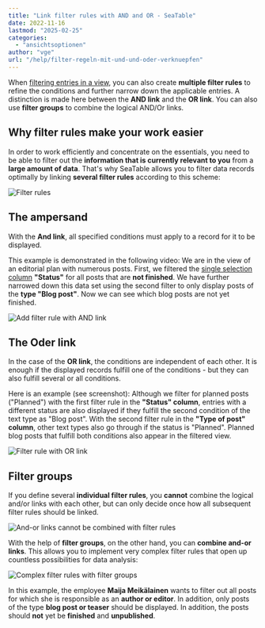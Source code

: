 ```yaml
---
title: "Link filter rules with AND and OR - SeaTable"
date: 2022-11-16
lastmod: "2025-02-25"
categories: 
  - "ansichtsoptionen"
author: "vge"
url: "/help/filter-regeln-mit-und-und-oder-verknuepfen"
---
```


When [filtering entries in a view](https://seatable.io/en/docs/ansichtsoptionen/filtern-von-eintraegen-in-einer-ansicht/), you can also create **multiple filter rules** to refine the conditions and further narrow down the applicable entries. A distinction is made here between the **AND link** and the **OR link**. You can also use **filter groups** to combine the logical AND/Or links.

## Why filter rules make your work easier

In order to work efficiently and concentrate on the essentials, you need to be able to filter out the **information that is currently relevant to you** from a **large amount of data**. That's why SeaTable allows you to filter data records optimally by linking **several filter rules** according to this scheme:

![Filter rules ](https://seatable.io/wp-content/uploads/2022/11/Grafik-Filterregeln-scaled.jpg)

## The ampersand

With the **And link**, all specified conditions must apply to a record for it to be displayed.

This example is demonstrated in the following video: We are in the view of an editorial plan with numerous posts. First, we filtered the [single selection column](https://seatable.io/en/docs/auswahlspalten/anlegen-einer-einfachauswahl-spalte/) **"Status"** for all posts that are **not finished**. We have further narrowed down this data set using the second filter to only display posts of the **type "Blog post"**. Now we can see which blog posts are not yet finished.

![Add filter rule with AND link](https://seatable.io/wp-content/uploads/2022/11/Filterregel-mit-Und-Verknuepfung-hinzufuegen.gif)

## The Oder link

In the case of the **OR link**, the conditions are independent of each other. It is enough if the displayed records fulfill one of the conditions - but they can also fulfill several or all conditions.

Here is an example (see screenshot): Although we filter for planned posts ("Planned") with the first filter rule in the **"Status" column**, entries with a different status are also displayed if they fulfill the second condition of the text type as "Blog post". With the second filter rule in the **"Type of post" column**, other text types also go through if the status is "Planned". Planned blog posts that fulfill both conditions also appear in the filtered view.

![Filter rule with OR link](https://seatable.io/wp-content/uploads/2022/11/Filterregel-mit-ODER-Verknuepfung.png)

## Filter groups

If you define several **individual filter rules**, you **cannot** combine the logical and/or links with each other, but can only decide once how all subsequent filter rules should be linked.

![And-or links cannot be combined with filter rules](https://seatable.io/wp-content/uploads/2022/11/Und-Oder-Verknuepfungen-sind-bei-Filter-Regeln-nicht-kombinierbar.png)

With the help of **filter groups**, on the other hand, you can **combine and-or links**. This allows you to implement very complex filter rules that open up countless possibilities for data analysis:

![Complex filter rules with filter groups](https://seatable.io/wp-content/uploads/2022/11/Komplexe-Filter-Regeln-mit-Filtergruppen.png)

In this example, the employee **Maija Meikälainen** wants to filter out all posts for which she is responsible as an **author or editor**. In addition, only posts of the type **blog post or teaser** should be displayed. In addition, the posts should **not** yet be **finished** and **unpublished**.
